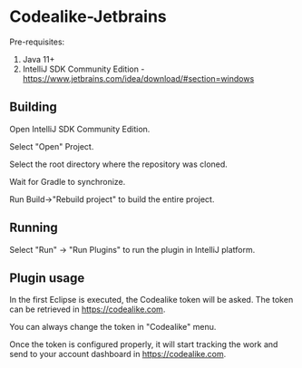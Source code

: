 Codealike-Jetbrains
===================

Pre-requisites:

1. Java 11+
2. IntelliJ SDK Community Edition - https://www.jetbrains.com/idea/download/#section=windows

## Building

Open IntelliJ SDK Community Edition.

Select "Open" Project.

Select the root directory where the repository was cloned.

Wait for Gradle to synchronize.

Run Build->"Rebuild project" to build the entire project.

## Running

Select "Run" -> "Run Plugins" to run the plugin in IntelliJ platform.

## Plugin usage

In the first Eclipse is executed, the Codealike token will be asked. The token can be retrieved in https://codealike.com.

You can always change the token in "Codealike" menu.

Once the token is configured properly, it will start tracking the work and send to your account dashboard in https://codealike.com.

